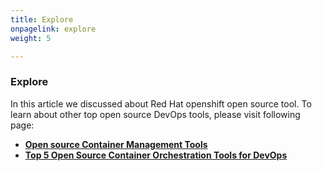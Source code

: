 ```yaml
---
title: Explore
onpagelink: explore
weight: 5

---
```


### **Explore**

In this article we discussed about Red Hat openshift open source tool. To learn about other top open source DevOps tools, please visit following page:

*   **[Open source Container Management Tools](https://products.containerize.com/devops/)**
*   **[Top 5 Open Source Container Orchestration Tools for DevOps](https://blog.containerize.com/2021/10/11/top-5-open-source-container-orchestration-tools-for-devops-in-2021/)**
 